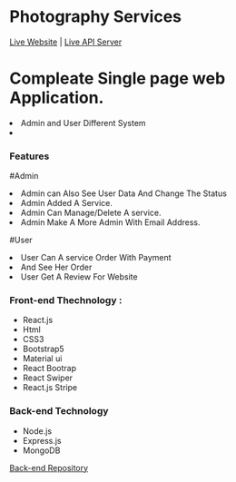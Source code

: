 # Photography Services



[Live Website](https://photography-services1.web.app/) |
[Live API Server](https://damp-fortress-30622.herokuapp.com/)

# Compleate Single page web Application.

<li>Admin and User Different System<li>

### Features

#Admin

 <li> Admin can Also See User Data And Change The Status </li>
 <li>Admin Added A Service.</li>
 <li>Admin Can Manage/Delete A service.</li>
 <li>Admin Make A More Admin With Email Address.</li>

#User

<li>User Can A service Order With Payment</li>
<li>And See Her Order</li>
<li>User Get A Review For Website</li>


### Front-end Thechnology : 
* React.js
* Html
* CSS3
* Bootstrap5
* Material ui
* React Bootrap
* React Swiper
* React.js Stripe

### Back-end Technology
* Node.js
* Express.js
* MongoDB


[Back-end Repository](https://github.com/Porgramming-Hero-web-course/complete-website-server-SIsiam)
